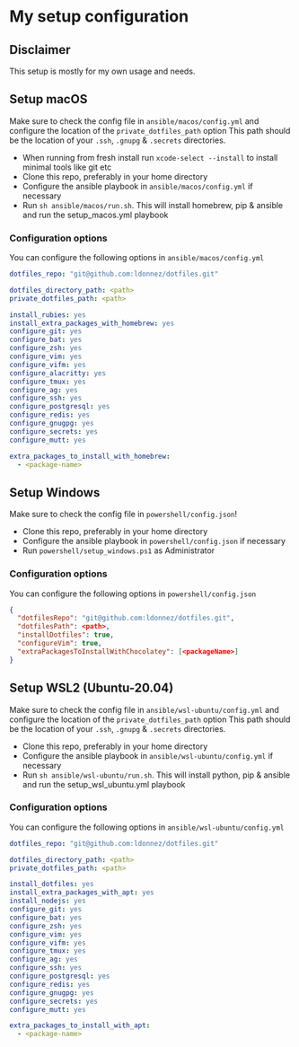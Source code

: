 # My setup configuration

## Disclaimer

This setup is mostly for my own usage and needs.

## Setup macOS

Make sure to check the config file in `ansible/macos/config.yml` and configure the location of the `private_dotfiles_path` option
This path should be the location of your `.ssh`, `.gnupg` & `.secrets` directories.

- When running from fresh install run `xcode-select --install` to install minimal tools like git etc
- Clone this repo, preferably in your home directory
- Configure the ansible playbook in `ansible/macos/config.yml` if necessary
- Run `sh ansible/macos/run.sh`. This will install homebrew, pip & ansible and run the setup_macos.yml playbook

### Configuration options

You can configure the following options in `ansible/macos/config.yml`

```yml
dotfiles_repo: "git@github.com:ldonnez/dotfiles.git"

dotfiles_directory_path: <path>
private_dotfiles_path: <path>

install_rubies: yes
install_extra_packages_with_homebrew: yes
configure_git: yes
configure_bat: yes
configure_zsh: yes
configure_vim: yes
configure_vifm: yes
configure_alacritty: yes
configure_tmux: yes
configure_ag: yes
configure_ssh: yes
configure_postgresql: yes
configure_redis: yes
configure_gnugpg: yes
configure_secrets: yes
configure_mutt: yes

extra_packages_to_install_with_homebrew:
  - <package-name>
```

## Setup Windows

Make sure to check the config file in `powershell/config.json`!

- Clone this repo, preferably in your home directory
- Configure the ansible playbook in `powershell/config.json` if necessary
- Run `powershell/setup_windows.ps1` as Administrator

### Configuration options

You can configure the following options in `powershell/config.json`

```json
{
  "dotfilesRepo": "git@github.com:ldonnez/dotfiles.git",
  "dotfilesPath": <path>,
  "installDotfiles": true,
  "configureVim": true,
  "extraPackagesToInstallWithChocolatey": [<packageName>]
}
```

## Setup WSL2 (Ubuntu-20.04)

Make sure to check the config file in `ansible/wsl-ubuntu/config.yml` and configure the location of the `private_dotfiles_path` option
This path should be the location of your `.ssh`, `.gnupg` & `.secrets` directories.

- Clone this repo, preferably in your home directory
- Configure the ansible playbook in `ansible/wsl-ubuntu/config.yml` if necessary
- Run `sh ansible/wsl-ubuntu/run.sh`. This will install python, pip & ansible and run the setup_wsl_ubuntu.yml playbook

### Configuration options

You can configure the following options in `ansible/wsl-ubuntu/config.yml`

```yml
dotfiles_repo: "git@github.com:ldonnez/dotfiles.git"

dotfiles_directory_path: <path>
private_dotfiles_path: <path>

install_dotfiles: yes
install_extra_packages_with_apt: yes
install_nodejs: yes
configure_git: yes
configure_bat: yes
configure_zsh: yes
configure_vim: yes
configure_vifm: yes
configure_tmux: yes
configure_ag: yes
configure_ssh: yes
configure_postgresql: yes
configure_redis: yes
configure_gnugpg: yes
configure_secrets: yes
configure_mutt: yes

extra_packages_to_install_with_apt:
  - <package-name>
```
